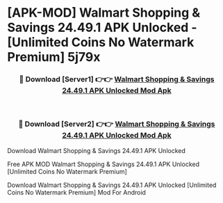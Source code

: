 # [APK-MOD] Walmart  Shopping & Savings 24.49.1 APK Unlocked - [Unlimited Coins No Watermark Premium] 5j79x



<div align="center">
<h3>🔴 Download [Server1] 👉👉 <a href="https://momento.my/?title=Walmart__Shopping_&_Savings_24.49.1_APK_Unlocked">Walmart  Shopping & Savings 24.49.1 APK Unlocked Mod Apk</a></h3><br>

<h3>🔴 Download [Server2] 👉👉 <a href="https://momento.my/?title=Walmart__Shopping_&_Savings_24.49.1_APK_Unlocked">Walmart  Shopping & Savings 24.49.1 APK Unlocked Mod Apk</a></h3>
</div>



Download Walmart  Shopping & Savings 24.49.1 APK Unlocked 

Free APK MOD Walmart  Shopping & Savings 24.49.1 APK Unlocked [Unlimited Coins No Watermark Premium]

Download Walmart  Shopping & Savings 24.49.1 APK Unlocked [Unlimited Coins No Watermark Premium] Mod For Android
